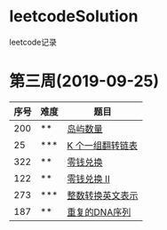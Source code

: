 # leetcodeSolution
leetcode记录

# 第三周(2019-09-25)

| 序号 | 难度 | 题目                                                         |
| ---- | ---- | ------------------------------------------------------------ |
| 200 | **   | [岛屿数量](https://leetcode-cn.com/problems/number-of-islands) |
| 25 | ***  | [K 个一组翻转链表](https://leetcode-cn.com/problems/reverse-nodes-in-k-group) |
| 322 | **   | [零钱兑换](https://leetcode-cn.com/problems/coin-change) |
| 122  | **   | [零钱兑换 II](https://leetcode-cn.com/problems/coin-change-2) |
| 273 | ***  | [ 整数转换英文表示](https://leetcode-cn.com/problems/integer-to-english-words) |
| 187 | ** | [重复的DNA序列](https://leetcode-cn.com/problems/repeated-dna-sequences/) |

